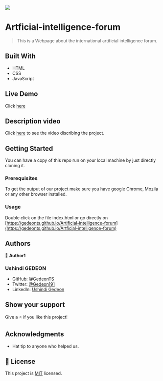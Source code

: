 ![](https://img.shields.io/badge/Microverse-blueviolet)
# Artficial-intelligence-forum

> This is a Webpage about the international artificial intelligence forum.

## Built With

- HTML
- CSS
- JavaScript

## Live Demo

Click [here](https://gedeonts.github.io/Artficial-intelligence-forum/)

## Description video

Click [here](https://www.loom.com/share/e6701b2adcb04501bd0a1b492f46cc49) to see the video discribing the project.
## Getting Started

You can have a copy of this repo run on your local machine by just directly cloning it.

### Prerequisites

To get the output of our project make sure you have google Chrome, Mozila or any other browser installed.

### Usage

Double click on the file index.html or go directly on [https://gedeonts.github.io/Artificial-intelligence-forum](https://gedeonts.github.io/Artficial-intelligence-forum)

## Authors

👤 **Author1**

### Ushindi GEDEON

- GitHub: [@GedeonTS](https://github.com/GedeonTS)
- Twitter: [@Gedeon191](https://twitter.com/Gedeon191)
- LinkedIn: [Ushindi Gedeon](https://linkedin.com/in/ushindi-gedeon-73032a228)


## Show your support

Give a ⭐️ if you like this project!

## Acknowledgments

- Hat tip to anyone who helped us.

## 📝 License

This project is [MIT](./MIT.md) licensed.
